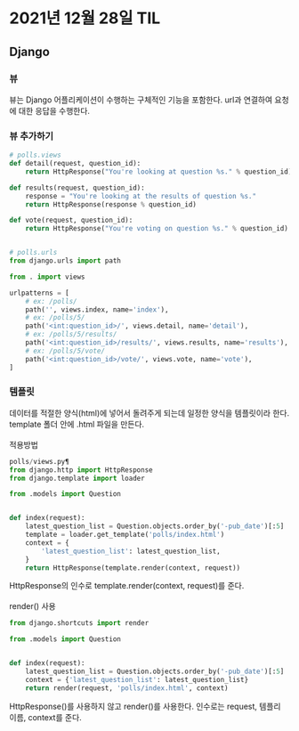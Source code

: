# 2021년 12월 28일 TIL

## Django
### 뷰
뷰는 Django 어플리케이션이 수행하는 구체적인 기능을 포함한다. url과 연결하여 요청에 대한 응답을 수행한다.

### 뷰 추가하기
```python
# polls.views
def detail(request, question_id):
    return HttpResponse("You're looking at question %s." % question_id)

def results(request, question_id):
    response = "You're looking at the results of question %s."
    return HttpResponse(response % question_id)

def vote(request, question_id):
    return HttpResponse("You're voting on question %s." % question_id)


# polls.urls
from django.urls import path

from . import views

urlpatterns = [
    # ex: /polls/
    path('', views.index, name='index'),
    # ex: /polls/5/
    path('<int:question_id>/', views.detail, name='detail'),
    # ex: /polls/5/results/
    path('<int:question_id>/results/', views.results, name='results'),
    # ex: /polls/5/vote/
    path('<int:question_id>/vote/', views.vote, name='vote'),
]
```

### 템플릿
데이터를 적절한 양식(html)에 넣어서 돌려주게 되는데 일정한 양식을 템플릿이라 한다. template 폴더 안에 .html 파일을 만든다.
</br></br>
적용방법
```python
polls/views.py¶
from django.http import HttpResponse
from django.template import loader

from .models import Question


def index(request):
    latest_question_list = Question.objects.order_by('-pub_date')[:5]
    template = loader.get_template('polls/index.html')
    context = {
        'latest_question_list': latest_question_list,
    }
    return HttpResponse(template.render(context, request))
```
HttpResponse의 인수로 template.render(context, request)를 준다.
</br></br> 
render() 사용
```python
from django.shortcuts import render

from .models import Question


def index(request):
    latest_question_list = Question.objects.order_by('-pub_date')[:5]
    context = {'latest_question_list': latest_question_list}
    return render(request, 'polls/index.html', context)
```
HttpResponse()를 사용하지 않고 render()를 사용한다. 인수로는 request, 템플리 이름, context를 준다.